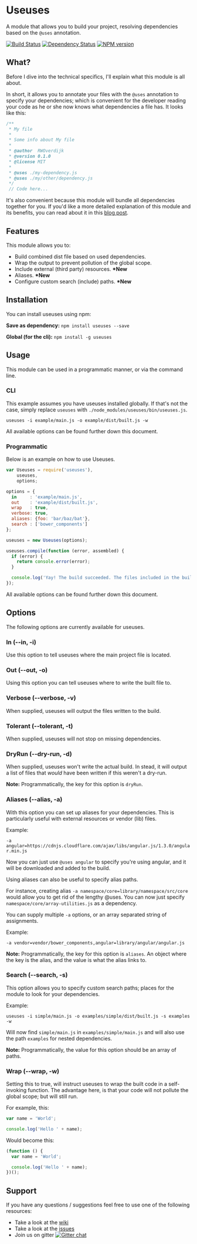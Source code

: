 # Useuses
A module that allows you to build your project, resolving dependencies based on the `@uses` annotation.

[![Build Status](https://travis-ci.org/SpoonX/useuses.png)](https://travis-ci.org/SpoonX/useuses)
[![Dependency Status](https://david-dm.org/spoonx/useuses.svg)](https://david-dm.org/spoonx/useuses)
[![NPM version](https://badge.fury.io/js/useuses.png)](http://badge.fury.io/js/useuses)

## What?
Before I dive into the technical specifics, I'll explain what this module is all about.

In short, it allows you to annotate your files with the `@uses` annotation to specify your dependencies;
which is convenient for the developer reading your code as he or she now knows what dependencies a file has.
It looks like this:

```javascript
/**
 * My file
 *
 * Some info about My file
 *
 * @author  RWOverdijk
 * @version 0.1.0
 * @license MIT
 *
 * @uses ./my-dependency.js
 * @uses ./my/other/dependency.js
 */
 // Code here...
```

It's also convenient because this module will bundle all dependencies together for you.
If you'd like a more detailed explanation of this module and its benefits, you can read about it in this [blog post](http://blog.spoonx.nl/javascript-dependency-management/).

## Features
This module allows you to:

* Build combined dist file based on used dependencies.
* Wrap the output to prevent pollution of the global scope.
* Include external (third party) resources. __*New__
* Aliases. __*New__
* Configure custom search (include) paths. __*New__

## Installation
You can install useuses using npm:

**Save as dependency:**
`npm install useuses --save`

**Global (for the cli):**
`npm install -g useuses`

## Usage
This module can be used in a programmatic manner, or via the command line.

### CLI
This example assumes you have useuses installed globally.
If that's not the case, simply replace `useuses` with `./node_modules/useuses/bin/useuses.js`.

`useuses -i example/main.js -o example/dist/built.js -w`

All available options can be found further down this document.

### Programmatic
Below is an example on how to use Useuses.

```javascript
var Useuses = require('useuses'),
    useuses,
    options;

options = {
  in     : 'example/main.js',
  out    : 'example/dist/built.js',
  wrap   : true,
  verbose: true,
  aliases: {foo: 'bar/baz/bat'},
  search : ['bower_components']
};

useuses = new Useuses(options);

useuses.compile(function (error, assembled) {
  if (error) {
    return console.error(error);
  }

  console.log('Yay! The build succeeded. The files included in the build are:', assembled);
});
```

All available options can be found further down this document.

## Options
The following options are currently available for useuses.

### In (--in, -i)
Use this option to tell useuses where the main project file is located.

### Out (--out, -o)
Using this option you can tell useuses where to write the built file to.

### Verbose (--verbose, -v)
When supplied, useuses will output the files written to the build.

### Tolerant (--tolerant, -t)
When supplied, useuses will not stop on missing dependencies.

### DryRun (--dry-run, -d)
When supplied, useuses won't write the actual build.
In stead, it will output a list of files that _would_ have been written if this weren't a dry-run.

**Note:** Programmatically, the key for this option is `dryRun`.

### Aliases (--alias, -a)
With this option you can set up aliases for your dependencies.
This is particularly useful with external resources or vendor (lib) files.

Example:

`-a angular=https://cdnjs.cloudflare.com/ajax/libs/angular.js/1.3.0/angular.min.js`

Now you can just use `@uses angular` to specify you're using angular, and it will be downloaded and added to the build.

Using aliases can also be useful to specify alias paths.

For instance, creating alias `-a namespace/core=library/namespace/src/core` would allow you to get rid of the lengthy @uses.
You can now just specify `namespace/core/array-utilities.js` as a dependency.

You can supply multiple `-a` options, or an array separated string of assignments.

Example:

`-a vendor=vendor/bower_components,angular=library/angular/angular.js`

**Note:** Programmatically, the key for this option is `aliases`.
An object where the key is the alias, and the value is what the alias links to.

### Search (--search, -s)
This option allows you to specify custom search paths; places for the module to look for your dependencies.

Example:

`useuses -i simple/main.js -o examples/simple/dist/built.js -s examples -w`

Will now find `simple/main.js` in `examples/simple/main.js` and will also use the path `examples` for nested dependencies.

**Note:** Programmatically, the value for this option should be an array of paths.

### Wrap (--wrap, -w)
Setting this to true, will instruct useuses to wrap the built code in a self-invoking function.
The advantage here, is that your code will not pollute the global scope; but will still run.

For example, this:

```javascript
var name = 'World';

console.log('Hello ' + name);
```

Would become this:

```javascript
(function () {
  var name = 'World';

  console.log('Hello ' + name);
})();
```

## Support
If you have any questions / suggestions feel free to use one of the following resources:

* Take a look at the [wiki](https://github.com/SpoonX/useuses/wiki)
* Take a look at the [issues](https://github.com/SpoonX/useuses/issues)
* Join us on gitter [![Gitter chat](https://badges.gitter.im/SpoonX/Dev.png)](https://gitter.im/SpoonX/Dev)
